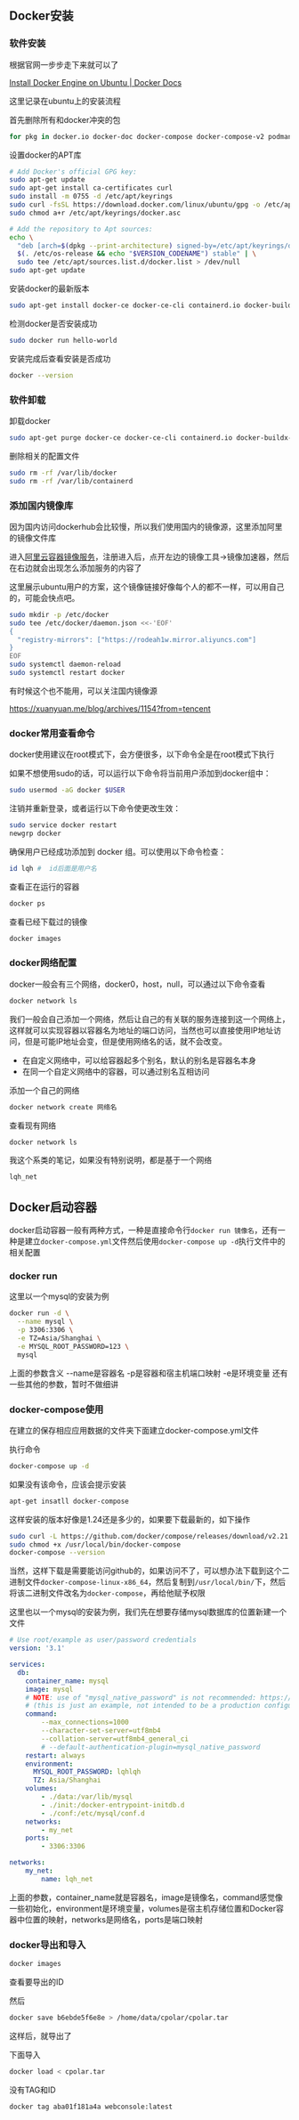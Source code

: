 ## Docker安装

### 软件安装

根据官网一步步走下来就可以了

[Install Docker Engine on Ubuntu | Docker Docs](https://docs.docker.com/engine/install/ubuntu/#set-up-the-repository)

这里记录在ubuntu上的安装流程

首先删除所有和docker冲突的包

```bash
for pkg in docker.io docker-doc docker-compose docker-compose-v2 podman-docker containerd runc; do sudo apt-get remove $pkg; done
```

设置docker的APT库

```bash
# Add Docker's official GPG key:
sudo apt-get update
sudo apt-get install ca-certificates curl
sudo install -m 0755 -d /etc/apt/keyrings
sudo curl -fsSL https://download.docker.com/linux/ubuntu/gpg -o /etc/apt/keyrings/docker.asc
sudo chmod a+r /etc/apt/keyrings/docker.asc

# Add the repository to Apt sources:
echo \
  "deb [arch=$(dpkg --print-architecture) signed-by=/etc/apt/keyrings/docker.asc] https://download.docker.com/linux/ubuntu \
  $(. /etc/os-release && echo "$VERSION_CODENAME") stable" | \
  sudo tee /etc/apt/sources.list.d/docker.list > /dev/null
sudo apt-get update
```

安装docker的最新版本

```bash
sudo apt-get install docker-ce docker-ce-cli containerd.io docker-buildx-plugin docker-compose-plugin
```

检测docker是否安装成功

```bash
sudo docker run hello-world
```

安装完成后查看安装是否成功

```bash
docker --version
```

### 软件卸载

卸载docker

```bash
sudo apt-get purge docker-ce docker-ce-cli containerd.io docker-buildx-plugin docker-compose-plugin docker-ce-rootless-extras
```

删除相关的配置文件

```bash
sudo rm -rf /var/lib/docker
sudo rm -rf /var/lib/containerd
```

### 添加国内镜像库

因为国内访问dockerhub会比较慢，所以我们使用国内的镜像源，这里添加阿里的镜像文件库

进入[阿里云容器镜像服务](https://cr.console.aliyun.com/cn-hangzhou/instances/mirrors)，注册进入后，点开左边的镜像工具->镜像加速器，然后在右边就会出现怎么添加服务的内容了

这里展示ubuntu用户的方案，这个镜像链接好像每个人的都不一样，可以用自己的，可能会快点吧。

```bash
sudo mkdir -p /etc/docker
sudo tee /etc/docker/daemon.json <<-'EOF'
{
  "registry-mirrors": ["https://rodeah1w.mirror.aliyuncs.com"]
}
EOF
sudo systemctl daemon-reload
sudo systemctl restart docker
```

有时候这个也不能用，可以关注国内镜像源

https://xuanyuan.me/blog/archives/1154?from=tencent
### docker常用查看命令

docker使用建议在root模式下，会方便很多，以下命令全是在root模式下执行

如果不想使用sudo的话，可以运行以下命令将当前用户添加到docker组中：

```BASH
sudo usermod -aG docker $USER
```

注销并重新登录，或者运行以下命令使更改生效：

```BASH
sudo service docker restart
newgrp docker
```

确保用户已经成功添加到 docker 组。可以使用以下命令检查：

```BASH
id lqh #  id后面是用户名
```

查看正在运行的容器

```bash
docker ps
```

查看已经下载过的镜像

```bash
docker images
```

### docker网络配置

docker一般会有三个网络，docker0，host，null，可以通过以下命令查看

```bash
docker network ls
```

我们一般会自己添加一个网络，然后让自己的有关联的服务连接到这一个网络上，这样就可以实现容器以容器名为地址的端口访问，当然也可以直接使用IP地址访问，但是可能IP地址会变，但是使用网络名的话，就不会改变。

- 在自定义网络中，可以给容器起多个别名，默认的别名是容器名本身
- 在同一个自定义网络中的容器，可以通过别名互相访问

添加一个自己的网络

```bash
docker network create 网络名
```

查看现有网络

```bash
docker network ls
```

我这个系类的笔记，如果没有特别说明，都是基于一个网络

```bash
lqh_net
```

## Docker启动容器

docker启动容器一般有两种方式，一种是直接命令行`docker run 镜像名`，还有一种是建立`docker-compose.yml`文件然后使用`docker-compose up -d`执行文件中的相关配置

### docker run 

这里以一个mysql的安装为例

```bash
docker run -d \
  --name mysql \
  -p 3306:3306 \
  -e TZ=Asia/Shanghai \
  -e MYSQL_ROOT_PASSWORD=123 \
  mysql
```

上面的参数含义 --name是容器名 -p是容器和宿主机端口映射 -e是环境变量 还有一些其他的参数，暂时不做细讲

### docker-compose使用

在建立的保存相应应用数据的文件夹下面建立docker-compose.yml文件

执行命令

```bash
docker-compose up -d
```

如果没有该命令，应该会提示安装

```bash
apt-get insatll docker-compose
```

这样安装的版本好像是1.24还是多少的，如果要下载最新的，如下操作

```bash
sudo curl -L https://github.com/docker/compose/releases/download/v2.21.0/docker-compose-`uname -s`-`uname -m` -o /usr/local/bin/docker-compose
sudo chmod +x /usr/local/bin/docker-compose
docker-compose --version
```

当然，这样下载是需要能访问github的，如果访问不了，可以想办法下载到这个二进制文件`docker-compose-linux-x86_64`，然后复制到`/usr/local/bin/`下，然后将该二进制文件改名为`docker-compose`，再给他赋予权限

这里也以一个mysql的安装为例，我们先在想要存储mysql数据库的位置新建一个文件

```yml
# Use root/example as user/password credentials
version: '3.1'

services:
  db:
    container_name: mysql
    image: mysql
    # NOTE: use of "mysql_native_password" is not recommended: https://dev.mysql.com/doc/refman/8.0/en/upgrading-from-previous-series.html#upgrade-caching-sha2-password
    # (this is just an example, not intended to be a production configuration)
    command: 
        --max_connections=1000
        --character-set-server=utf8mb4
        --collation-server=utf8mb4_general_ci
        # --default-authentication-plugin=mysql_native_password
    restart: always
    environment:
      MYSQL_ROOT_PASSWORD: lqhlqh
      TZ: Asia/Shanghai
    volumes:
        - ./data:/var/lib/mysql 
        - ./init:/docker-entrypoint-initdb.d 
        - ./conf:/etc/mysql/conf.d 
    networks:
        - my_net
    ports:
        - 3306:3306

networks:
    my_net:
        name: lqh_net
```

上面的参数，container_name就是容器名，image是镜像名，command感觉像一些初始化，environment是环境变量，volumes是宿主机存储位置和Docker容器中位置的映射，networks是网络名，ports是端口映射

### docker导出和导入

```bash
docker images
```

查看要导出的ID

然后

```bash
docker save b6ebde5f6e8e > /home/data/cpolar/cpolar.tar 
```

这样后，就导出了

下面导入

```bash
docker load < cpolar.tar 
```

没有TAG和ID

```bash
docker tag aba01f181a4a webconsole:latest 
```

